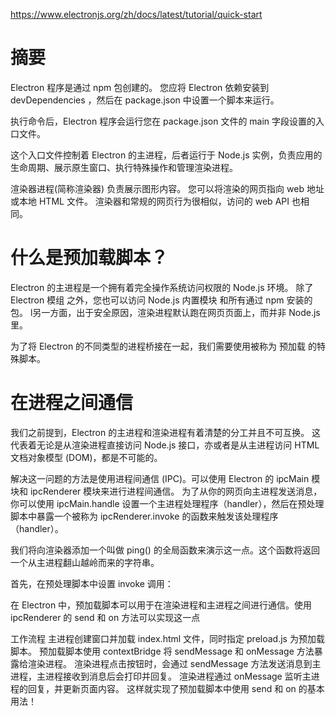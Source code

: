 
https://www.electronjs.org/zh/docs/latest/tutorial/quick-start

# 摘要
Electron 程序是通过 npm 包创建的。 
您应将 Electron 依赖安装到 devDependencies ，然后在 package.json 中设置一个脚本来运行。

执行命令后，Electron 程序会运行您在 package.json 文件的 main 字段设置的入口文件。 

这个入口文件控制着 Electron 的主进程，后者运行于 Node.js 实例，负责应用的生命周期、展示原生窗口、执行特殊操作和管理渲染进程。

渲染器进程(简称渲染器) 负责展示图形内容。 
您可以将渲染的网页指向 web 地址或本地 HTML 文件。 渲染器和常规的网页行为很相似，访问的 web API 也相同。


# 什么是预加载脚本？
Electron 的主进程是一个拥有着完全操作系统访问权限的 Node.js 环境。
除了 Electron 模组 之外，您也可以访问 Node.js 内置模块 和所有通过 npm 安装的包。 l另一方面，出于安全原因，渲染进程默认跑在网页页面上，而并非 Node.js里。

为了将 Electron 的不同类型的进程桥接在一起，我们需要使用被称为 预加载 的特殊脚本。

# 在进程之间通信
我们之前提到，Electron 的主进程和渲染进程有着清楚的分工并且不可互换。 这代表着无论是从渲染进程直接访问 Node.js 接口，亦或者是从主进程访问 HTML 文档对象模型 (DOM)，都是不可能的。

解决这一问题的方法是使用进程间通信 (IPC)。可以使用 Electron 的 ipcMain 模块和 ipcRenderer 模块来进行进程间通信。 为了从你的网页向主进程发送消息，你可以使用 ipcMain.handle 设置一个主进程处理程序（handler），然后在预处理脚本中暴露一个被称为 ipcRenderer.invoke 的函数来触发该处理程序（handler）。

我们将向渲染器添加一个叫做 ping() 的全局函数来演示这一点。这个函数将返回一个从主进程翻山越岭而来的字符串。

首先，在预处理脚本中设置 invoke 调用：

在 Electron 中，预加载脚本可以用于在渲染进程和主进程之间进行通信。使用 ipcRenderer 的 send 和 on 方法可以实现这一点

工作流程
主进程创建窗口并加载 index.html 文件，同时指定 preload.js 为预加载脚本。
预加载脚本使用 contextBridge 将 sendMessage 和 onMessage 方法暴露给渲染进程。
渲染进程点击按钮时，会通过 sendMessage 方法发送消息到主进程，主进程接收到消息后会打印并回复。
渲染进程通过 onMessage 监听主进程的回复，并更新页面内容。
这样就实现了预加载脚本中使用 send 和 on 的基本用法！